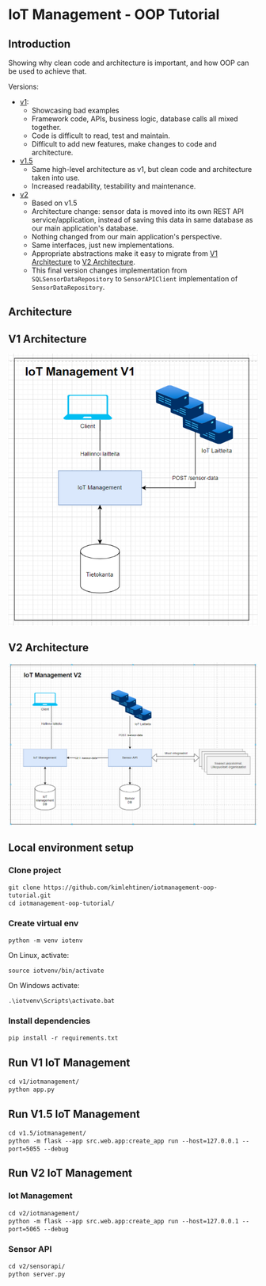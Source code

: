 # IoT Management - OOP Tutorial

## Introduction
Showing why clean code and architecture is important, and how OOP can be used to achieve that.

Versions:
- [v1](/v1): 
    - Showcasing bad examples
    - Framework code, APIs, business logic, database calls all mixed together.
    - Code is difficult to read, test and maintain.
    - Difficult to add new features, make changes to code and architecture.
- [v1.5](/v1.5)
    - Same high-level architecture as v1, but clean code and architecture taken into use.
    - Increased readability, testability and maintenance.
- [v2](/v2)
    - Based on v1.5
    - Architecture change: sensor data is moved into its own REST API service/application, instead of saving this data in same database as our main application's database.
    - Nothing changed from our main application's perspective.
    - Same interfaces, just new implementations.
    - Appropriate abstractions make it easy to migrate from [V1 Architecture](#v1-architecture) to [V2 Architecture](#v2-architecture).
    - This final version changes implementation from `SQLSensorDataRepository` to `SensorAPIClient` implementation of `SensorDataRepository`.


## Architecture
## V1 Architecture
![V1 Architecture](./v1architecture.png)

## V2 Architecture
![V1 Architecture](./v2architecture.png)

## Local environment setup

### Clone project
```
git clone https://github.com/kimlehtinen/iotmanagement-oop-tutorial.git
cd iotmanagement-oop-tutorial/
```

### Create virtual env
```
python -m venv iotenv
```

On Linux, activate:
```
source iotvenv/bin/activate
```

On Windows activate:
```
.\iotvenv\Scripts\activate.bat
```

### Install dependencies
```
pip install -r requirements.txt
```

## Run V1 IoT Management
```
cd v1/iotmanagement/
python app.py
```

## Run V1.5 IoT Management
```
cd v1.5/iotmanagement/
python -m flask --app src.web.app:create_app run --host=127.0.0.1 --port=5055 --debug
```

## Run V2 IoT Management

### Iot Management
```
cd v2/iotmanagement/
python -m flask --app src.web.app:create_app run --host=127.0.0.1 --port=5065 --debug
```

### Sensor API
```
cd v2/sensorapi/
python server.py
```
